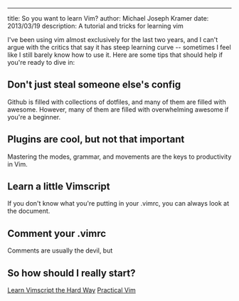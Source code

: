 ---
title: So you want to learn Vim?
author: Michael Joseph Kramer
date: 2013/03/19
description: A tutorial and tricks for learning vim

I've been using vim almost exclusively for the last two years, and I can't argue with the critics that say it has steep learning curve -- sometimes I feel like I still barely know how to use it. Here are some tips that should help if you're ready to dive in:

## Don't just steal someone else's config
Github is filled with collections of dotfiles, and many of them are filled with awesome. However, many of them are filled with overwhelming awesome if you're a beginner.

## Plugins are cool, but not that important

Mastering the modes, grammar, and movements are the keys to productivity in Vim.

## Learn a little Vimscript
If you don't know what you're putting in your .vimrc, you can always look at the document.

## Comment your .vimrc
Comments are usually the devil, but 

## So how should I really start?
[Learn Vimscript the Hard Way][1]
[Practical Vim][2]

[1]: http://learnvimscriptthehardway.stevelosh.com/ "Learn Vimscript the Hard Way"
[2]: http://pragprog.com/book/dnvim/practical-vim/ "Practical Vim"
